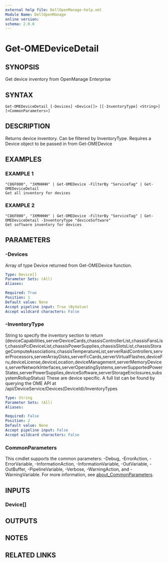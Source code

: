 ```yaml
---
external help file: DellOpenManage-help.xml
Module Name: DellOpenManage
online version:
schema: 2.0.0
---
```


# Get-OMEDeviceDetail

## SYNOPSIS
Get device inventory from OpenManage Enterprise

## SYNTAX

```
Get-OMEDeviceDetail [-Devices] <Device[]> [[-InventoryType] <String>] [<CommonParameters>]
```

## DESCRIPTION
Returns device inventory.
Can be filtered by InventoryType. 
Requires a Device object to be passed in from Get-OMEDevice

## EXAMPLES

### EXAMPLE 1
```
"C86F000", "3XMHHHH" | Get-OMEDevice -FilterBy "ServiceTag" | Get-OMEDeviceDetail
Get all inventory for devices
```

### EXAMPLE 2
```
"C86F000", "3XMHHHH" | Get-OMEDevice -FilterBy "ServiceTag" | Get-OMEDeviceDetail -InventoryType "deviceSoftware"
Get software inventory for devices
```

## PARAMETERS

### -Devices
Array of type Device returned from Get-OMEDevice function.

```yaml
Type: Device[]
Parameter Sets: (All)
Aliases:

Required: True
Position: 1
Default value: None
Accept pipeline input: True (ByValue)
Accept wildcard characters: False
```

### -InventoryType
String to specify the inventory section to return (deviceCapabilities,serverDeviceCards,chassisControllerList,chassisFansList,chassisPciDeviceList,chassisPowerSupplies,chassisSlotsList,chassisStorageComputeAssociations,chassisTemperatureList,serverRaidControllers,serverProcessors,serverArrayDisks,serverFcCards,serverVirtualFlashes,deviceFru,deviceLicense,deviceLocation,deviceManagement,serverMemoryDevices,serverNetworkInterfaces,serverOperatingSystems,serverSupportedPowerStates,serverPowerSupplies,deviceSoftware,serverStorageEnclosures,subsystemRollupStatus)
These are device specific.
A full list can be found by querying the OME API at /api/DeviceService/Devices(DeviceId)/InventoryTypes

```yaml
Type: String
Parameter Sets: (All)
Aliases:

Required: False
Position: 2
Default value: None
Accept pipeline input: False
Accept wildcard characters: False
```

### CommonParameters
This cmdlet supports the common parameters: -Debug, -ErrorAction, -ErrorVariable, -InformationAction, -InformationVariable, -OutVariable, -OutBuffer, -PipelineVariable, -Verbose, -WarningAction, and -WarningVariable. For more information, see [about_CommonParameters](http://go.microsoft.com/fwlink/?LinkID=113216).

## INPUTS

### Device[]
## OUTPUTS

## NOTES

## RELATED LINKS
